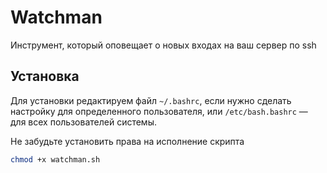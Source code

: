# Watchman

Инструмент, который оповещает о новых входах на ваш сервер по ssh

## Установка

Для установки редактируем файл  `~/.bashrc`, если нужно сделать настройку для определенного пользователя, или `/etc/bash.bashrc` — для всех пользователей системы.

Не забудьте установить права на исполнение скрипта 
```bash
chmod +x watchman.sh
```